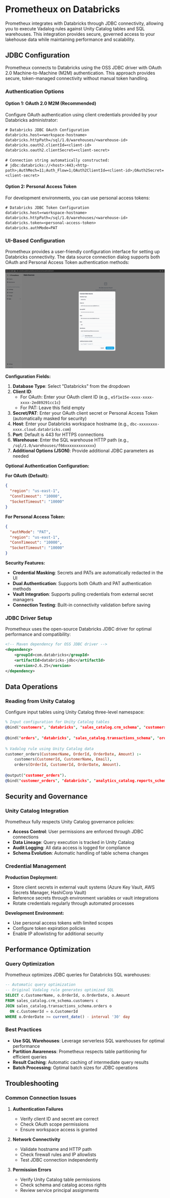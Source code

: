 # Prometheux on Databricks

Prometheux integrates with Databricks through JDBC connectivity, allowing you to execute Vadalog rules against Unity Catalog tables and SQL warehouses. This integration provides secure, governed access to your lakehouse data while maintaining performance and scalability.

## JDBC Configuration

Prometheux connects to Databricks using the OSS JDBC driver with OAuth 2.0 Machine-to-Machine (M2M) authentication. This approach provides secure, token-managed connectivity without manual token handling.

### Authentication Options

#### Option 1: OAuth 2.0 M2M (Recommended)

Configure OAuth authentication using client credentials provided by your Databricks administrator:

```properties
# Databricks JDBC OAuth Configuration
databricks.host=<workspace-hostname>
databricks.httpPath=/sql/1.0/warehouses/<warehouse-id>
databricks.oauth2.clientId=<client-id>
databricks.oauth2.clientSecret=<client-secret>

# Connection string automatically constructed:
# jdbc:databricks://<host>:443;<http-path>;AuthMech=11;Auth_Flow=1;OAuth2ClientId=<client-id>;OAuth2Secret=<client-secret>
```

#### Option 2: Personal Access Token

For development environments, you can use personal access tokens:

```properties
# Databricks JDBC Token Configuration
databricks.host=<workspace-hostname>
databricks.httpPath=/sql/1.0/warehouses/<warehouse-id>
databricks.token=<personal-access-token>
databricks.authMode=PAT
```

### UI-Based Configuration

Prometheux provides a user-friendly configuration interface for setting up Databricks connectivity. The data source connection dialog supports both OAuth and Personal Access Token authentication methods:

![Databricks Connection UI](databricks_db_oauth.png)

**Configuration Fields:**

1. **Database Type**: Select "Databricks" from the dropdown
2. **Client ID**: 
   - For OAuth: Enter your OAuth client ID (e.g., `e5f1e15e-xxxx-xxxx-xxxx-2ed89291cc1c`)
   - For PAT: Leave this field empty
3. **Secret/PAT**: Enter your OAuth client secret or Personal Access Token (automatically masked for security)
4. **Host**: Enter your Databricks workspace hostname (e.g., `dbc-xxxxxxxx-xxxx.cloud.databricks.com`)
5. **Port**: Default is 443 for HTTPS connections
6. **Warehouse**: Enter the SQL warehouse HTTP path (e.g., `/sql/1.0/warehouses/f66xxxxxxxxxxxxx`)
7. **Additional Options (JSON)**: Provide additional JDBC parameters as needed

**Optional Authentication Configuration:**

**For OAuth (Default):**
```json
{
  "region": "us-east-1",
  "ConnTimeout": "10000",
  "SocketTimeout": "10000"
}
```

**For Personal Access Token:**
```json
{
  "authMode": "PAT",
  "region": "us-east-1",
  "ConnTimeout": "10000",
  "SocketTimeout": "10000"
}
```

**Security Features:**
- **Credential Masking**: Secrets and PATs are automatically redacted in the UI
- **Dual Authentication**: Supports both OAuth and PAT authentication methods
- **Vault Integration**: Supports pulling credentials from external secret managers
- **Connection Testing**: Built-in connectivity validation before saving

### JDBC Driver Setup

Prometheux uses the open-source Databricks JDBC driver for optimal performance and compatibility:

```xml
<!-- Maven dependency for OSS JDBC driver -->
<dependency>
    <groupId>com.databricks</groupId>
    <artifactId>databricks-jdbc</artifactId>
    <version>2.6.25</version>
</dependency>
```

## Data Operations

### Reading from Unity Catalog

Configure input tables using Unity Catalog three-level namespace:

```prolog
% Input configuration for Unity Catalog tables
@bind("customers", "databricks", "sales_catalog.crm_schema", "customers").

@bind("orders", "databricks", "sales_catalog.transactions_schema", "orders").

% Vadalog rule using Unity Catalog data
customer_orders(CustomerName, OrderId, OrderDate, Amount) :- 
    customers(CustomerId, CustomerName, Email),
    orders(OrderId, CustomerId, OrderDate, Amount).

@output("customer_orders").
@bind("customer_orders", "databricks", "analytics_catalog.reports_schema", "customer_orders").
```

## Security and Governance

### Unity Catalog Integration

Prometheux fully respects Unity Catalog governance policies:

- **Access Control**: User permissions are enforced through JDBC connections
- **Data Lineage**: Query execution is tracked in Unity Catalog
- **Audit Logging**: All data access is logged for compliance
- **Schema Evolution**: Automatic handling of table schema changes

### Credential Management

**Production Deployment:**
- Store client secrets in external vault systems (Azure Key Vault, AWS Secrets Manager, HashiCorp Vault)
- Reference secrets through environment variables or vault integrations
- Rotate credentials regularly through automated processes

**Development Environment:**
- Use personal access tokens with limited scopes
- Configure token expiration policies
- Enable IP allowlisting for additional security

## Performance Optimization

### Query Optimization

Prometheux optimizes JDBC queries for Databricks SQL warehouses:

```sql
-- Automatic query optimization
-- Original Vadalog rule generates optimized SQL
SELECT c.CustomerName, o.OrderId, o.OrderDate, o.Amount
FROM sales_catalog.crm_schema.customers c
JOIN sales_catalog.transactions_schema.orders o 
  ON c.CustomerId = o.CustomerId
WHERE o.OrderDate >= current_date() - interval '30' day
```

### Best Practices

- **Use SQL Warehouses**: Leverage serverless SQL warehouses for optimal performance
- **Partition Awareness**: Prometheux respects table partitioning for efficient queries  
- **Result Caching**: Automatic caching of intermediate query results
- **Batch Processing**: Optimal batch sizes for JDBC operations

## Troubleshooting

### Common Connection Issues

1. **Authentication Failures**
   - Verify client ID and secret are correct
   - Check OAuth scope permissions
   - Ensure workspace access is granted

2. **Network Connectivity**
   - Validate hostname and HTTP path
   - Check firewall rules and IP allowlists
   - Test JDBC connection independently

3. **Permission Errors**
   - Verify Unity Catalog table permissions
   - Check schema and catalog access rights
   - Review service principal assignments